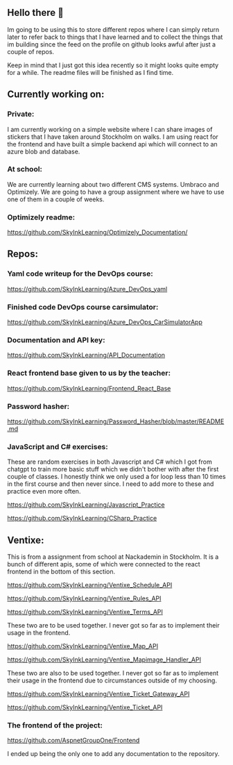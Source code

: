 ## Hello there 👋

Im going to be using this to store different repos where I can simply return later to refer back to things that I have learned and to collect the things that im building since the feed on the profile on github looks awful after just a couple of repos. 

Keep in mind that I just got this idea recently so it might looks quite empty for a while. The readme files will be finished as I find time. 

## Currently working on:

### Private:

I am currently working on a simple website where I can share images of stickers that I have taken around Stockholm on walks. I am using react for the frontend and have built a simple backend api which will connect to an azure blob and database.

### At school:

We are currently learning about two different CMS systems. Umbraco and Optimizely. We are going to have a group assignment where we have to use one of them in a couple of weeks.

### Optimizely readme:

https://github.com/SkyInkLearning/Optimizely_Documentation/


## Repos:

### Yaml code writeup for the DevOps course:

https://github.com/SkyInkLearning/Azure_DevOps_yaml

### Finished code DevOps course carsimulator:

https://github.com/SkyInkLearning/Azure_DevOps_CarSimulatorApp

### Documentation and API key:

https://github.com/SkyInkLearning/API_Documentation

### React frontend base given to us by the teacher:

https://github.com/SkyInkLearning/Frontend_React_Base

### Password hasher:

https://github.com/SkyInkLearning/Password_Hasher/blob/master/README.md

### JavaScript and C# exercises:

These are random exercises in both Javascript and C# which I got from chatgpt to train more basic stuff which we didn't bother with after the first couple of classes. I honestly think we only used a for loop less than 10 times in the first course and then never since. I need to add more to these and practice even more often. 

https://github.com/SkyInkLearning/Javascript_Practice

https://github.com/SkyInkLearning/CSharp_Practice


## Ventixe:

This is from a assignment from school at Nackademin in Stockholm. It is a bunch of different apis, some of which were connected to the react frontend in the bottom of this section.

https://github.com/SkyInkLearning/Ventixe_Schedule_API

https://github.com/SkyInkLearning/Ventixe_Rules_API

https://github.com/SkyInkLearning/Ventixe_Terms_API

These two are to be used together. I never got so far as to implement their usage in the frontend.

https://github.com/SkyInkLearning/Ventixe_Map_API

https://github.com/SkyInkLearning/Ventixe_Mapimage_Handler_API

These two are also to be used together. I never got so far as to implement their usage in the frontend due to circumstances outside of my choosing.

https://github.com/SkyInkLearning/Ventixe_Ticket_Gateway_API

https://github.com/SkyInkLearning/Ventixe_Ticket_API

### The frontend of the project:

https://github.com/AspnetGroupOne/Frontend

I ended up being the only one to add any documentation to the repository. 
